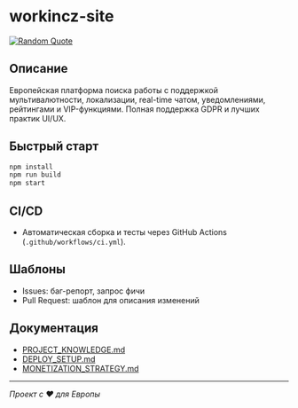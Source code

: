 # workincz-site

[![Random Quote](https://img.shields.io/badge/dynamic/json?label=Random%20Programming%20Quote&query=%24.en&url=https%3A%2F%2Fprogramming-quotes-api.herokuapp.com%2Fquotes%2Frandom)](https://programming-quotes-api.herokuapp.com/quotes/random)

## Описание

Европейская платформа поиска работы с поддержкой мультивалютности, локализации, real-time чатом, уведомлениями, рейтингами и VIP-функциями. Полная поддержка GDPR и лучших практик UI/UX.

## Быстрый старт

```sh
npm install
npm run build
npm start
```

## CI/CD

- Автоматическая сборка и тесты через GitHub Actions (`.github/workflows/ci.yml`).

## Шаблоны
- Issues: баг-репорт, запрос фичи
- Pull Request: шаблон для описания изменений

## Документация
- [PROJECT_KNOWLEDGE.md](./PROJECT_KNOWLEDGE.md)
- [DEPLOY_SETUP.md](./DEPLOY_SETUP.md)
- [MONETIZATION_STRATEGY.md](./MONETIZATION_STRATEGY.md)

---

_Проект с ❤️ для Европы_
